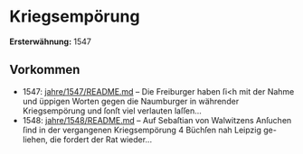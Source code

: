 # Kriegsempörung

**Ersterwähnung:** 1547

## Vorkommen
- 1547: [jahre/1547/README.md](../jahre/1547/README.md) – Die Freiburger haben ſi<h mit der Nahme und
üppigen Worten gegen die Naumburger in währender
Kriegsempörung und ſonſt viel verlauten laſſen...
- 1548: [jahre/1548/README.md](../jahre/1548/README.md) – Auf Sebaſtian von Walwitzens Anſuchen ſind in der
vergangenen Kriegsempörung 4 Büchſen nah Leipzig ge-
liehen, die fordert der Rat wieder...
